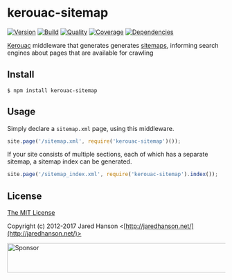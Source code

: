 # kerouac-sitemap

[![Version](https://img.shields.io/npm/v/kerouac-sitemap.svg?label=version)](https://www.npmjs.com/package/kerouac-sitemap)
[![Build](https://img.shields.io/travis/jaredhanson/kerouac-sitemap.svg)](https://travis-ci.org/jaredhanson/kerouac-sitemap)
[![Quality](https://img.shields.io/codeclimate/github/jaredhanson/kerouac-sitemap.svg?label=quality)](https://codeclimate.com/github/jaredhanson/kerouac-sitemap)
[![Coverage](https://img.shields.io/coveralls/jaredhanson/kerouac-sitemap.svg)](https://coveralls.io/r/jaredhanson/kerouac-sitemap)
[![Dependencies](https://img.shields.io/david/jaredhanson/kerouac-sitemap.svg)](https://david-dm.org/jaredhanson/kerouac-sitemap)


[Kerouac](https://github.com/jaredhanson/kerouac) middleware that generates
generates [sitemaps](http://www.sitemaps.org/), informing search engines about
pages that are available for crawling

## Install

    $ npm install kerouac-sitemap
    
## Usage

Simply declare a `sitemap.xml` page, using this middleware.

```js
site.page('/sitemap.xml', require('kerouac-sitemap')());
```

If your site consists of multiple sections, each of which has a separate
sitemap, a sitemap index can be generated.

```js
site.page('/sitemap_index.xml', require('kerouac-sitemap').index());
```

## License

[The MIT License](http://opensource.org/licenses/MIT)

Copyright (c) 2012-2017 Jared Hanson <[http://jaredhanson.net/](http://jaredhanson.net/)>

<a target='_blank' rel='nofollow' href='https://app.codesponsor.io/link/vK9dyjRnnWsMzzJTQ57fRJpH/jaredhanson/kerouac-sitemap'>
  <img alt='Sponsor' width='888' height='68' src='https://app.codesponsor.io/embed/vK9dyjRnnWsMzzJTQ57fRJpH/jaredhanson/kerouac-sitemap.svg' />
</a>
